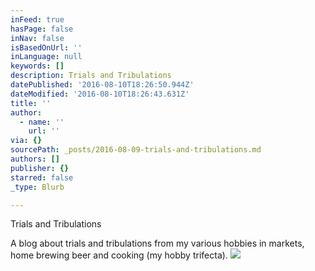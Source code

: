```yaml
---
inFeed: true
hasPage: false
inNav: false
isBasedOnUrl: ''
inLanguage: null
keywords: []
description: Trials and Tribulations
datePublished: '2016-08-10T18:26:50.944Z'
dateModified: '2016-08-10T18:26:43.631Z'
title: ''
author:
  - name: ''
    url: ''
via: {}
sourcePath: _posts/2016-08-09-trials-and-tribulations.md
authors: []
publisher: {}
starred: false
_type: Blurb

---
```

Trials and Tribulations

A blog about trials and tribulations from my various hobbies in markets, home brewing beer and cooking (my hobby trifecta).
![](https://the-grid-user-content.s3-us-west-2.amazonaws.com/9611d406-44c5-4e90-b39a-f3e21856bed5.jpg)